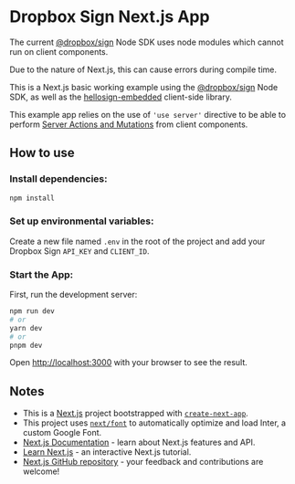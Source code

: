 # Dropbox Sign Next.js App
The current [@dropbox/sign](https://github.com/hellosign/dropbox-sign-node) Node SDK uses node modules which cannot run on client components.

Due to the nature of Next.js, this can cause errors during compile time.

This is a Next.js basic working example using the [@dropbox/sign](https://github.com/hellosign/dropbox-sign-node) Node SDK, as well as the [hellosign-embedded](https://github.com/hellosign/hellosign-embedded) client-side library.

This example app relies on the use of `'use server'` directive to be able to perform [Server Actions and Mutations](https://nextjs.org/docs/app/building-your-application/data-fetching/server-actions-and-mutations) from client components.

## How to use

### Install dependencies:

```bash
npm install
```

### Set up environmental variables:

Create a new file named `.env` in the root of the project and add your Dropbox Sign `API_KEY` and `CLIENT_ID`.

### Start the App:

First, run the development server:

```bash
npm run dev
# or
yarn dev
# or
pnpm dev
```

Open [http://localhost:3000](http://localhost:3000) with your browser to see the result.

## Notes
* This is a [Next.js](https://nextjs.org/) project bootstrapped with [`create-next-app`](https://github.com/vercel/next.js/tree/canary/packages/create-next-app).
* This project uses [`next/font`](https://nextjs.org/docs/basic-features/font-optimization) to automatically optimize and load Inter, a custom Google Font.
* [Next.js Documentation](https://nextjs.org/docs) - learn about Next.js features and API.
* [Learn Next.js](https://nextjs.org/learn) - an interactive Next.js tutorial.
* [Next.js GitHub repository](https://github.com/vercel/next.js/) - your feedback and contributions are welcome!
